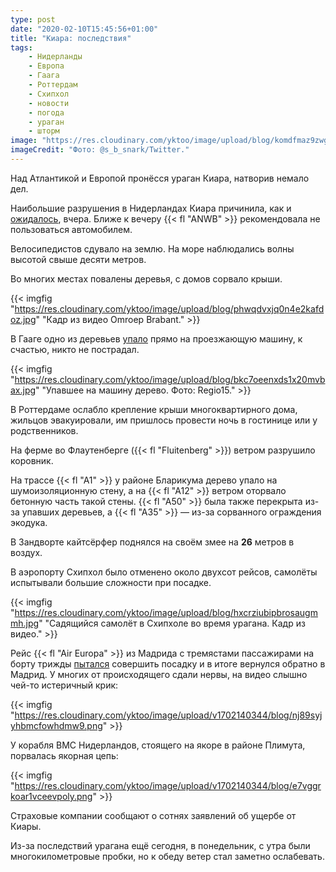 ```yaml
---
type: post
date: "2020-02-10T15:45:56+01:00"
title: "Киара: последствия"
tags:
    - Нидерланды
    - Европа
    - Гаага
    - Роттердам
    - Схипхол
    - новости
    - погода
    - ураган
    - шторм
image: "https://res.cloudinary.com/yktoo/image/upload/blog/komdfmaz9zwgz2m0kaym.jpg"
imageCredit: "Фото: @s_b_snark/Twitter."
---
```


Над Атлантикой и Европой пронёсся ураган Киара, натворив немало дел.

Наибольшие разрушения в Нидерландах Киара причинила, как и [ожидалось](0601), вчера. Ближе к вечеру {{< fl "ANWB" >}} рекомендовала не пользоваться автомобилем.

<!--more-->

Велосипедистов сдувало на землю. На море наблюдались волны высотой свыше десяти метров.

Во многих местах повалены деревья, с домов сорвало крыши.  

{{< imgfig "https://res.cloudinary.com/yktoo/image/upload/blog/phwqdvxjq0n4e2kafdoz.jpg" "Кадр из видео Omroep Brabant." >}}

В Гааге одно из деревьев [упало](https://nos.nl/artikel/2322294-ciara-trekt-weg-problemen-verwacht-in-ochtendspits.html) прямо на проезжающую машину, к счастью, никто не пострадал.

{{< imgfig "https://res.cloudinary.com/yktoo/image/upload/blog/bkc7oeenxds1x20mvbax.jpg" "Упавшее на машину дерево. Фото: Regio15." >}}

В Роттердаме ослабло крепление крыши многоквартирного дома, жильцов эвакуировали, им пришлось провести ночь в гостинице или у родственников.

На ферме во Флаутенберге ({{< fl "Fluitenberg" >}}) ветром разрушило коровник.

На трассе {{< fl "A1" >}} у районе Бларикума дерево упало на шумоизоляционную стену, а на {{< fl "A12" >}} ветром оторвало бетонную часть такой стены. {{< fl "A50" >}} была также перекрыта из-за упавших деревьев, а {{< fl "A35" >}} — из-за сорванного ограждения экодука.

В Зандворте кайтсёрфер поднялся на своём змее на **26** метров в воздух.

В аэропорту Схипхол было отменено около двухсот рейсов, самолёты испытывали большие сложности при посадке.

{{< imgfig "https://res.cloudinary.com/yktoo/image/upload/blog/hxcrziubipbrosaugmmh.jpg" "Садящийся самолёт в Схипхоле во время урагана. Кадр из видео." >}}

Рейс {{< fl "Air Europa" >}} из Мадрида с тремястами пассажирами на борту трижды [пытался](https://nos.nl/artikel/2322344-vliegtuig-kon-niet-landen-door-storm-mensen-in-paniek-en-alles-klapperde.html) совершить посадку и в итоге вернулся обратно в Мадрид. У многих от происходящего сдали нервы, на видео слышно чей-то истеричный крик:

{{< imgfig "https://res.cloudinary.com/yktoo/image/upload/v1702140344/blog/nj89syjyhbmcfowhdmw9.png" >}}

У корабля ВМС Нидерландов, стоящего на якоре в районе Плимута, порвалась якорная цепь:

{{< imgfig "https://res.cloudinary.com/yktoo/image/upload/v1702140344/blog/e7vggrkoar1vceevpoly.png" >}}

Страховые компании сообщают о сотнях заявлений об ущербе от Киары.

Из-за последствий урагана ещё сегодня, в понедельник, с утра были многокилометровые пробки, но к обеду ветер стал заметно ослабевать.

